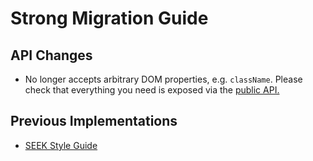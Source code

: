 # Strong Migration Guide

## API Changes

- No longer accepts arbitrary DOM properties, e.g. `className`. Please check that everything you need is exposed via the [public API.](https://seek-oss.github.io/braid-design-system/components/Strong)

## Previous Implementations

- [SEEK Style Guide](https://seek-oss.github.io/seek-style-guide/strong)

